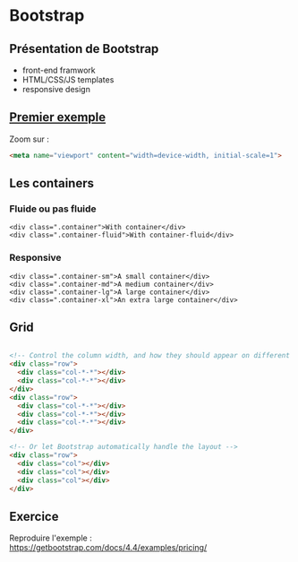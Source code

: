 # Bootstrap

## Présentation de Bootstrap

- front-end framwork
- HTML/CSS/JS templates
- responsive design




## [Premier exemple](https://codepen.io/guhur-the-sans/pen/OJyJzRe)

Zoom sur :

```html
<meta name="viewport" content="width=device-width, initial-scale=1">
```

## Les containers

### Fluide ou pas fluide
```
<div class=".container">With container</div>
<div class=".container-fluid">With container-fluid</div>
```

### Responsive

```
<div class=".container-sm">A small container</div>
<div class=".container-md">A medium container</div>
<div class=".container-lg">A large container</div>
<div class=".container-xl">An extra large container</div>
```

## Grid

```html

<!-- Control the column width, and how they should appear on different devices -->
<div class="row">
  <div class="col-*-*"></div>
  <div class="col-*-*"></div>
</div>
<div class="row">
  <div class="col-*-*"></div>
  <div class="col-*-*"></div>
  <div class="col-*-*"></div>
</div>

<!-- Or let Bootstrap automatically handle the layout -->
<div class="row">
  <div class="col"></div>
  <div class="col"></div>
  <div class="col"></div>
</div>

```

## Exercice

Reproduire l'exemple : 
https://getbootstrap.com/docs/4.4/examples/pricing/

